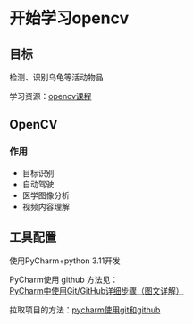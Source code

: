 # 开始学习opencv

## 目标

检测、识别乌龟等活动物品

学习资源：[opencv课程](https://www.bilibili.com/video/BV11e411V7wB/?spm_id_from=333.999.0.0&vd_source=7e126e61fa5782a6afe7e2068321507a)

## OpenCV

### 作用

- 目标识别
- 自动驾驶
- 医学图像分析
- 视频内容理解

## 工具配置

使用PyCharm+python 3.11开发

PyCharm使用 github 方法见：[PyCharm中使用Git/GitHub详细步骤（图文详解）](https://blog.csdn.net/Q0717168/article/details/108719275)

拉取项目的方法：[pycharm使用git和github](https://zhuanlan.zhihu.com/p/456089210)

